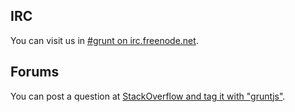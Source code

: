 ## IRC

You can visit us in [#grunt on irc.freenode.net](irc://irc.freenode.net/#grunt).

## Forums

You can post a question at [StackOverflow and tag it with "gruntjs"](http://stackoverflow.com/questions/tagged/gruntjs).

